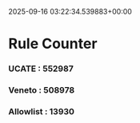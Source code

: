 2025-09-16 03:22:34.539883+00:00
# Rule Counter 
 ### UCATE : 552987

 ### Veneto : 508978

 ### Allowlist : 13930